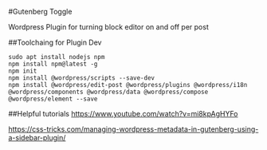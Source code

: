 #Gutenberg Toggle

Wordpress Plugin for turning block editor on and off per post


##Toolchaing for Plugin Dev

```
sudo apt install nodejs npm
npm install npm@latest -g
npm init
npm install @wordpress/scripts --save-dev
npm install @wordpress/edit-post @wordpress/plugins @wordpress/i18n @wordpress/components @wordpress/data @wordpress/compose @wordpress/element --save
```

##Helpful tutorials
https://www.youtube.com/watch?v=mi8kpAgHYFo

https://css-tricks.com/managing-wordpress-metadata-in-gutenberg-using-a-sidebar-plugin/
